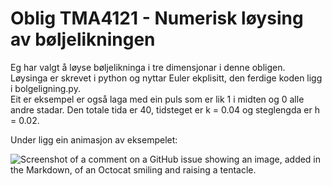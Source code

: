 # Oblig TMA4121 - Numerisk løysing av bøljelikningen
Eg har valgt å løyse bøljelikninga i tre dimensjonar i denne obligen.\
Løysinga er skrevet i python og nyttar Euler ekplisitt, den ferdige koden ligg i bolgeligning.py. \
Eit er eksempel er også laga med ein puls som er lik 1 i midten og 0 alle andre stadar. Den totale tida er 40, tidsteget er k = 0.04 og steglengda er h = 0.02. 

Under ligg ein animasjon av eksempelet:

![Screenshot of a comment on a GitHub issue showing an image, added in the Markdown, of an Octocat smiling and raising a tentacle.](bolgeligning.gif)
